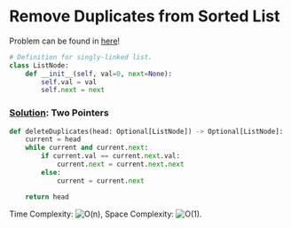 # Remove Duplicates from Sorted List

Problem can be found in [here](https://leetcode.com/problems/remove-duplicates-from-sorted-list/)!

```python
# Definition for singly-linked list.
class ListNode:
    def __init__(self, val=0, next=None):
        self.val = val
        self.next = next
```

### [Solution](/Linked%20List/83-RemoveDuplicatesfromSortedList/solution.py): Two Pointers

```python
def deleteDuplicates(head: Optional[ListNode]) -> Optional[ListNode]:
    current = head
    while current and current.next:
        if current.val == current.next.val:
            current.next = current.next.next
        else:
            current = current.next

    return head
```

Time Complexity: ![O(n)](<https://latex.codecogs.com/svg.image?\inline&space;O(n)>), Space Complexity: ![O(1)](<https://latex.codecogs.com/svg.image?\inline&space;O(1)>).

